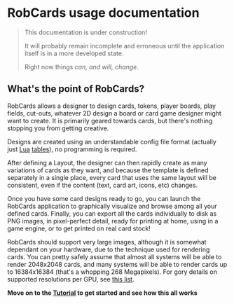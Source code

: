 # RobCards usage documentation

> This documentation is under construction!
>
> It will probably remain incomplete and erroneous until the application itself is in a more developed state.
>
> Right now things *can, and will, change*.


## What's the point of RobCards?

RobCards allows a designer to design cards, tokens, player boards, play fields, cut-outs, whatever 2D design a board or card game designer might want to create. It is primarily geared towards cards, but there's nothing stopping you from getting creative.

Designs are created using an understandable config file format (actually just [Lua](https://www.lua.org/) [tables](https://www.lua.org/pil/2.5.html)), no programming is required.

After defining a Layout, the designer can then rapidly create as many variations of cards as they want, and because the template is defined separately in a single place, every card that uses the same layout will be consistent, even if the content (text, card art, icons, etc) changes.

Once you have some card designs ready to go, you can launch the RobCards application to graphically visualize and browse among all your defined cards. Finally, you can export all the cards individually to disk as PNG images, in pixel-perfect detail, ready for printing at home, using in a game engine, or to get printed on real card stock!

RobCards should support very large images, although it is somewhat dependant on your hardware, due to the technique used for rendering cards. You can pretty safely assume that almost all systems will be able to render 2048x2048 cards, and many systems will be able to render cards up to 16384x16384 (that's a whopping 268 Megapixels). For gory details on supported resolutions per GPU, see [this list](https://feedback.wildfiregames.com/report/opengl/feature/GL_MAX_TEXTURE_SIZE).

**Move on to the [Tutorial](tutorial.md) to get started and see how this all works**